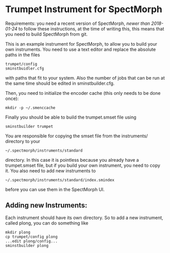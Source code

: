 Trumpet Instrument for SpectMorph
=================================

Requirements: you need a recent version of SpectMorph, *newer than 2018-01-24*
to follow these instructions, at the time of writing this, this means that
you need to build SpectMorph from git.

This is an example instrument for SpectMorph, to allow you to build your own
instruments. You need to use a text editor and replace the absolute paths
in the files

    trumpet/config
    sminstbuidler.cfg

with paths that fit to your system. Also the number of jobs that can be run
at the same time should be edited in sminstbuilder.cfg.

Then, you need to initialize the encoder cache (this only needs to be done
once):

    mkdir -p ~/.smenccache

Finally you should be able to build the trumpet.smset file using

    sminstbuilder trumpet

You are responsible for copying the smset file from the instruments/ directory
to your

    ~/.spectmorph/instruments/standard

directory. In this case it is pointless because you already have a
trumpet.smset file, but if you build your own instrument, you need to copy it.
You also need to add new instruments to

    ~/.spectmorph/instruments/standard/index.smindex

before you can use them in the SpectMorph UI.

Adding new Instruments:
-----------------------
Each instrument should have its own directory. So to add a new instrument,
called plong, you can do something like

    mkdir plong
    cp trumpet/config plong
    ...edit plong/config...
    sminstbuilder plong
